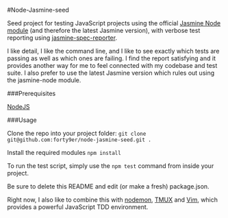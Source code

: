 #Node-Jasmine-seed

Seed project for testing JavaScript projects using the official [Jasmine Node module](https://www.npmjs.com/package/jasmine) (and therefore the latest Jasmine version), with verbose test reporting using [jasmine-spec-reporter](https://www.npmjs.com/package/jasmine-spec-reporter). 

I like detail, I like the command line, and I like to see exactly which tests are passing as well as which ones are failing. I find the report satisfying and it provides another way for me to feel connected with my codebase and test suite. I also prefer to use the latest Jasmine version which rules out using the jasmine-node module. 


###Prerequisites

[NodeJS](https://nodejs.org/en/)


###Usage

Clone the repo into your project folder: ```git clone git@github.com:forty9er/node-jasmine-seed.git .``` 

Install the required modules ```npm install```

To run the test script, simply use the ```npm test``` command from inside your project.

Be sure to delete this README and edit (or make a fresh) package.json.

Right now, I also like to combine this with [nodemon](https://www.npmjs.com/package/nodemon), [TMUX](https://tmux.github.io/) and [Vim](http://www.vim.org/), which provides a powerful JavaScript TDD environment.
